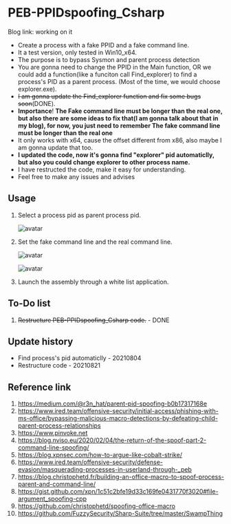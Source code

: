# PEB-PPIDspoofing_Csharp



Blog link: working on it

* Create a process with a fake PPID and a fake command line.
* It a test version, only tested in Win10_x64.
* The purpose is to bypass Sysmon and parent process detection
* You are gonna need to change the PPID in the Main function, OR we could add a function(like a funciton call Find_explorer) to find a process's PID as a parent process. (Most of the time, we would choose explorer.exe). 
* ~~I am gonna update the Find_explorer function and fix some bugs soon~~(DONE).
* **Importance**!   **The Fake command line must be longer than the real one, but also there are some ideas to fix that(I am gonna talk about that in my blog), for now, you just need to remember The fake command line must be longer than the real one**
* It only works with x64, cause the offset different from x86, also maybe I am gonna update that too.
* **I updated the code, now it's gonna find "explorer" pid automaticlly, but also you could change explorer to other process name.**
* I have restructed the code, make it easy for understanding.
* Feel free to make any issues and advises




## Usage

1. Select a process pid as parent process pid.

   ![avatar](https://raw.githubusercontent.com/Kara-4search/tempPic/main/Screen%20Shot%202021-05-31%20at%208.39.24%20PM.png)

   

2. Set the fake command line and the real command line.

   ![avatar](https://raw.githubusercontent.com/Kara-4search/tempPic/main/PEB-PPIDspoofing_Csharp_fakeCommandline.png)

   ![avatar](https://raw.githubusercontent.com/Kara-4search/tempPic/main/PEB-PPIDspoofing_Csharp_RealCommandline.png)

   

3. Launch the assembly through a white list application.

   
## To-Do list
1. ~~Restructure PEB-PPIDspoofing_Csharp code.~~ - DONE

## Update history
- Find process's pid automaticlly - 20210804
- Restructure code - 20210821


## Reference link 

1. https://medium.com/@r3n_hat/parent-pid-spoofing-b0b17317168e
2. https://www.ired.team/offensive-security/initial-access/phishing-with-ms-office/bypassing-malicious-macro-detections-by-defeating-child-parent-process-relationships
3. https://www.pinvoke.net
4. https://blog.nviso.eu/2020/02/04/the-return-of-the-spoof-part-2-command-line-spoofing/
5. https://blog.xpnsec.com/how-to-argue-like-cobalt-strike/
6. https://www.ired.team/offensive-security/defense-evasion/masquerading-processes-in-userland-through-_peb
7. https://blog.christophetd.fr/building-an-office-macro-to-spoof-process-parent-and-command-line/
8. https://gist.github.com/xpn/1c51c2bfe19d33c169fe0431770f3020#file-argument_spoofing-cpp
9. https://github.com/christophetd/spoofing-office-macro
10. https://github.com/FuzzySecurity/Sharp-Suite/tree/master/SwampThing




